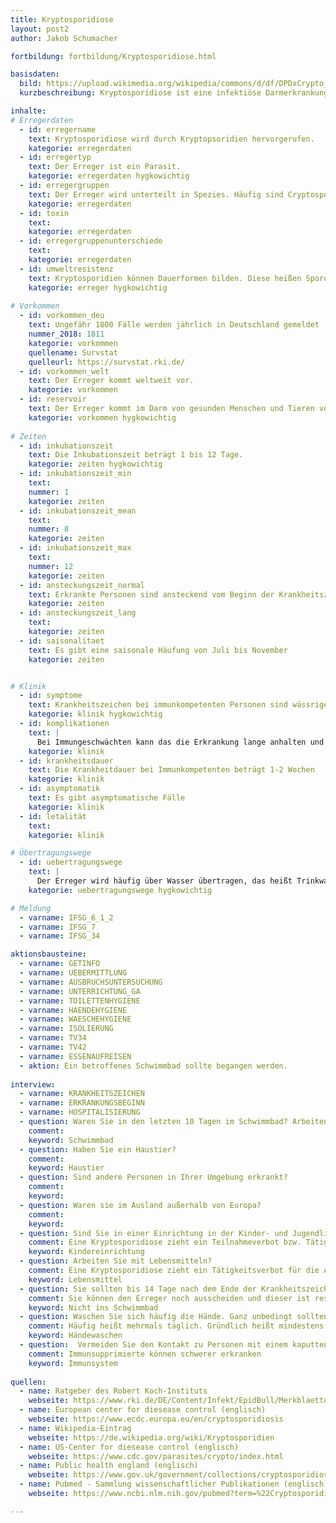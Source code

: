 ```yaml
---
title: Kryptosporidiose
layout: post2
author: Jakob Schumacher

fortbildung: fortbildung/Kryptosporidiose.html

basisdaten:
  bild: https://upload.wikimedia.org/wikipedia/commons/d/df/DPDxCrypto_oo_DIC.jpg
  kurzbeschreibung: Kryptosporidiose ist eine infektiöse Darmerkrankung. Die Erkrankung wird durch Kryptopsoridien hervorgerufen. 

inhalte:  
# Erregerdaten
  - id: erregername
    text: Kryptosporidiose wird durch Kryptopsoridien hervorgerufen. 
    kategorie: erregerdaten
  - id: erregertyp
    text: Der Erreger ist ein Parasit.
    kategorie: erregerdaten hygkowichtig
  - id: erregergruppen
    text: Der Erreger wird unterteilt in Spezies. Häufig sind Cryptosporidium hominis und Cryptosporidium parvum.
    kategorie: erregerdaten
  - id: toxin
    text: 
    kategorie: erregerdaten
  - id: erregergruppenunterschiede
    text: 
    kategorie: erregerdaten 
  - id: umweltresistenz
    text: Kryptosporidien können Dauerformen bilden. Diese heißen Sporozoiten. Sie sind sehr widerstandsfähig.
    kategorie: erreger hygkowichtig
    
# Vorkommen
  - id: vorkommen_deu
    text: Ungefähr 1800 Fälle werden jährlich in Deutschland gemeldet
    nummer_2018: 1811
    kategorie: vorkommen
    quellename: Survstat
    quelleurl: https://survstat.rki.de/
  - id: vorkommen_welt
    text: Der Erreger kommt weltweit vor. 
    kategorie: vorkommen
  - id: reservoir
    text: Der Erreger kommt im Darm von gesunden Menschen und Tieren vor. In Europa kommt dies bei etwa 1-4% der Menschen vor. C. Parvum kommt bei Rindern, Pferden, Ziegen und Schafen vor. C. Homonis fast nur beim Menschen.
    kategorie: vorkommen hygkowichtig
      
# Zeiten
  - id: inkubationszeit
    text: Die Inkubationszeit beträgt 1 bis 12 Tage.
    kategorie: zeiten hygkowichtig
  - id: inkubationszeit_min
    text: 
    nummer: 1
    kategorie: zeiten
  - id: inkubationszeit_mean
    text: 
    nummer: 8
    kategorie: zeiten
  - id: inkubationszeit_max
    text:
    nummer: 12
    kategorie: zeiten
  - id: ansteckungszeit_normal
    text: Erkrankte Personen sind ansteckend vom Beginn der Krankheitszeichen bis Wochen nach Ende der Krankheitszeichen.
    kategorie: zeiten
  - id: ansteckungszeit_lang 
    text: 
    kategorie: zeiten
  - id: saisonalitaet
    text: Es gibt eine saisonale Häufung von Juli bis November
    kategorie: zeiten


# Klinik
  - id: symptome
    text: Krankheitszeichen bei immunkompetenten Personen sind wässriger Durchfall, Bauchschmerzen und Übelkeit.
    kategorie: klinik hygkowichtig
  - id: komplikationen
    text: |
      Bei Immungeschwächten kann das die Erkrankung lange anhalten und zu einer Exxikose führen. Bei AIDS Patienten kann es auch zu einer sekundär sklerosierenden Cholangitis kommen.
    kategorie: klinik 
  - id: krankheitsdauer
    text: Die Krankheitdauer bei Immunkompetenten beträgt 1-2 Wochen
    kategorie: klinik
  - id: asymptomatik
    text: Es gibt asymptomatische Fälle
    kategorie: klinik
  - id: letalität
    text: 
    kategorie: klinik 

# Übertragungswege
  - id: uebertragungswege
    text: | 
      Der Erreger wird häufig über Wasser übertragen, das heißt Trinkwasser und Badewasser. Die Erkrankung kann auch von Mensch-zu-Mensch, von Tier-zu-Mensch oder über Lebensmittel übertragen werden.
    kategorie: uebertragungswege hygkowichtig

# Meldung
  - varname: IFSG_6_1_2
  - varname: IFSG_7
  - varname: IFSG_34 

aktionsbausteine:
  - varname: GETINFO
  - varname: UEBERMITTLUNG
  - varname: AUSBRUCHSUNTERSUCHUNG
  - varname: UNTERRICHTUNG_GA
  - varname: TOILETTENHYGIENE
  - varname: HAENDEHYGIENE
  - varname: WAESCHEHYGIENE
  - varname: ISOLIERUNG
  - varname: TV34
  - varname: TV42
  - varname: ESSENAUFREISEN
  - aktion: Ein betroffenes Schwimmbad sollte begangen werden.
  
interview:     
  - varname: KRANKHEITSZEICHEN
  - varname: ERKRANKUNGSBEGINN
  - varname: HOSPITALISIERUNG
  - question: Waren Sie in den letzten 10 Tagen im Schwimmbad? Arbeiten Sie in einem Badebetrieb?
    comment:
    keyword: Schwimmbad
  - question: Haben Sie ein Haustier?
    comment:
    keyword: Haustier
  - question: Sind andere Personen in Ihrer Umgebung erkrankt?
    comment:
    keyword:
  - question: Waren sie im Ausland außerhalb von Europa?
    comment:
    keyword:
  - question: Sind Sie in einer Einrichtung in der Kinder- und Jugendliche betreut werden?
    comment: Eine Kryptosporidiose zieht ein Teilnahmeverbot bzw. Tätigkeitsverbot für Kindereinrichtungen nach sich
    keyword: Kindereinrichtung
  - question: Arbeiten Sie mit Lebensmitteln?
    comment: Eine Kryptosporidiose zieht ein Tätigkeitsverbot für die Arbeit mit Lebensmittel nach sich.
    keyword: Lebensmittel
  - question: Sie sollten bis 14 Tage nach dem Ende der Krankheitszeichen auf keinen Fall ins Schwimmbad gehen.
    comment: Sie können den Erreger noch ausscheiden und dieser ist resistent gegen Chlor.
    keyword: Nicht ins Schwimmbad
  - question: Waschen Sie sich häufig die Hände. Ganz unbedingt sollten Sie nach dem Toilettenbesuch und vor dem Essen die Hände waschen. Achten Sie auf eine gründliche Wäsche. Verwenden Sie Seife.
    comment: Häufig heißt mehrmals täglich. Gründlich heißt mindestens 30 Sekunden.
    keyword: Händewaschen
  - question:  Vermeiden Sie den Kontakt zu Personen mit einem kaputten Immunsystem. Das sind zum Beispiel Personen mit einer Krebserkrankung, Säuglinge und Menschen mit HIV oder anderen seltenen Erkrankungen die das Immunsystem betreffen.
    comment: Immunsupprimierte können schwerer erkranken
    keyword: Immunsystem
      
quellen:
  - name: Ratgeber des Robert Koch-Instituts
    webseite: https://www.rki.de/DE/Content/Infekt/EpidBull/Merkblaetter/Ratgeber_Kryptosporidiose.html
  - name: European center for diesease control (englisch)
    webseite: https://www.ecdc.europa.eu/en/cryptosporidiosis
  - name: Wikipedia-Eintrag
    webseite: https://de.wikipedia.org/wiki/Kryptosporidien
  - name: US-Center for diesease control (englisch)
    webseite: https://www.cdc.gov/parasites/crypto/index.html
  - name: Public health england (englisch)
    webseite: https://www.gov.uk/government/collections/cryptosporidiosis-guidance-data-and-analysis
  - name: Pubmed - Sammlung wissenschaftlicher Publikationen (englisch)
    webseite: https://www.ncbi.nlm.nih.gov/pubmed?term=%22Cryptosporidiosis%22%5BMesh%5D

---
```


